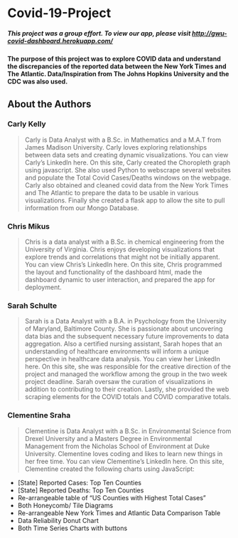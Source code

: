 # Covid-19-Project
##### This project was a group effort. To view our app, please visit http://gwu-covid-dashboard.herokuapp.com/
#### The purpose of this project was to explore COVID data and understand the discrepancies of the reported data between the New York Times and The Atlantic. Data/Inspiration from The Johns Hopkins University and the CDC was also used.

## About the Authors
### Carly Kelly
> Carly is Data Analyst with a B.Sc. in Mathematics and a M.A.T from James Madison University. Carly loves exploring relationships between data sets and creating dynamic visualizations. You can view Carly’s LinkedIn here.
On this site, Carly created the Choropleth graph using javascript. She also used Python to webscrape several websites and populate the Total Covid Cases/Deaths windows on the webpage. Carly also obtained and cleaned covid data from the New York Times and The Atlantic to prepare the data to be usable in various visualizations. Finally she created a flask app to allow the site to pull information from our Mongo Database.

### Chris Mikus
> Chris is a data analyst with a B.Sc. in chemical engineering from the University of Virginia. Chris enjoys developing visualizations that explore trends and correlations that might not be initially apparent. You can view Chris’s LinkedIn here. On this site, Chris programmed the layout and functionality of the dashboard html, made the dashboard dynamic to user interaction, and prepared the app for deployment.

### Sarah Schulte
> Sarah is a Data Analyst with a B.A. in Psychology from the University of Maryland, Baltimore County. She is passionate about uncovering data bias and the subsequent necessary future improvements to data aggregation. Also a certified nursing assistant, Sarah hopes that an understanding of healthcare environments will inform a unique perspective in healthcare data analysis. You can view her LinkedIn here.
On this site, she was responsible for the creative direction of the project and managed the workflow among the group in the two week project deadline. Sarah oversaw the curation of visualizations in addition to contributing to their creation. Lastly, she provided the web scraping elements for the COVID totals and COVID comparative totals.

### Clementine Sraha
> Clementine is Data Analyst with a B.Sc. in Environmental Science from Drexel University and a Masters Degree in Environmental Management from the Nicholas School of Environment at Duke University. Clementine loves coding and likes to learn new things in her free time. You can view Clementine’s LinkedIn here.
On this site, Clementine created the following charts using JavaScript:
  - [State] Reported Cases: Top Ten Counties
  - [State] Reported Deaths: Top Ten Counties
  - Re-arrangeable table of “US Counties with Highest Total Cases”
  - Both Honeycomb/ Tile Diagrams
  - Re-arrangeable New York Times and Atlantic Data Comparison Table
  - Data Reliability Donut Chart
  - Both Time Series Charts with buttons
